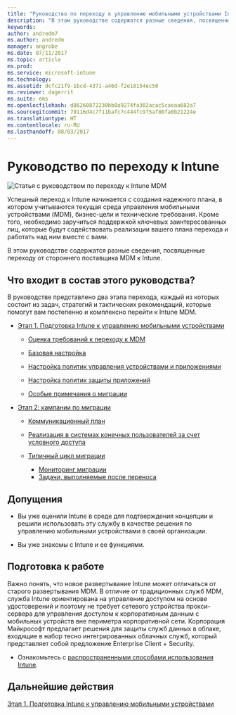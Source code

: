 ```yaml
---
title: "Руководство по переходу к управлению мобильными устройствами Intune"
description: "В этом руководстве содержатся разные сведения, посвященные переходу от стороннего поставщика MDM к Microsoft Intune."
keywords: 
author: andredm7
ms.author: andredm
manager: angrobe
ms.date: 07/11/2017
ms.topic: article
ms.prod: 
ms.service: microsoft-intune
ms.technology: 
ms.assetid: dcfc21f9-1bcd-4371-a46d-f2e18154ec50
ms.reviewer: dagerrit
ms.suite: ems
ms.openlocfilehash: d86260872230bb0a9274fa302acac5caeaa682a7
ms.sourcegitcommit: 79116d4c7f11bafc7c444fc9f5af80fa0b21224e
ms.translationtype: HT
ms.contentlocale: ru-RU
ms.lasthandoff: 08/03/2017
---
```

# <a name="intune-migration-guide"></a>Руководство по переходу к Intune

![Статья с руководством по переходу к Intune MDM](./media/MDM-migration-guide-art.PNG)

Успешный переход к Intune начинается с создания надежного плана, в котором учитываются текущая среда управления мобильными устройствами (MDM), бизнес-цели и технические требования. Кроме того, необходимо заручиться поддержкой ключевых заинтересованных лиц, которые будут содействовать реализации вашего плана перехода и работать над ним вместе с вами.

В этом руководстве содержатся разные сведения, посвященные переходу от стороннего поставщика MDM к Intune.

## <a name="whats-included-in-this-guide"></a>Что входит в состав этого руководства?

В руководстве представлено два этапа перехода, каждый из которых состоит из задач, стратегий и тактических рекомендаций, которые помогут вам постепенно и комплексно перейти к Intune MDM.

-   [Этап 1. Подготовка Intune к управлению мобильными устройствами](migration-guide-prepare.md)

    -   [Оценка требований к переходу к MDM](migration-guide-prepare.md#assess-mdm-requirements)

    -   [Базовая настройка](migration-guide-setup.md)

    -   [Настройка политик управления устройствами и приложениями](migration-guide-configure-policies.md)

    -   [Настройка политик защиты приложений](migration-guide-app-protection-policies.md)

    -   [Особые примечания о миграции](migration-guide-considerations.md)

-   [Этап 2: кампании по миграции](migration-guide-campaign.md)

    -   [Коммуникационный план](migration-guide-communication-plan.md)

    -   [Реализация в системах конечных пользователей за счет условного доступа](migration-guide-drive-adoption.md)

    -   [Типичный цикл миграции](migration-guide-cycle.md)
        -   [Мониторинг миграции](migration-guide-cycle.md#monitoring-migration)
        -   [Задачи, выполняемые после переноса](migration-guide-cycle.md#post-migration)

## <a name="assumptions"></a>Допущения

-   Вы уже оценили Intune в среде для подтверждения концепции и решили использовать эту службу в качестве решения по управлению мобильными устройствами в своей организации.

-   Вы уже знакомы с Intune и ее функциями.

## <a name="before-you-begin"></a>Подготовка к работе

Важно понять, что новое развертывание Intune может отличаться от старого развертывания MDM. В отличие от традиционных служб MDM, служба Intune ориентирована на управление доступом на основе удостоверений и поэтому не требует сетевого устройства прокси-сервера для управления доступом к корпоративным данным с мобильных устройств вне периметра корпоративной сети. Корпорация Майкрософт предлагает решения для защиты служб данных в облаке, входящие в набор тесно интегрированных облачных служб, который представляет собой предложение Enterprise Client + Security.

-   Ознакомьтесь с [распространенными способами использования Intune](common-scenarios.md).

## <a name="next-steps"></a>Дальнейшие действия

[Этап 1. Подготовка Intune к управлению мобильными устройствами](migration-guide-prepare.md)
